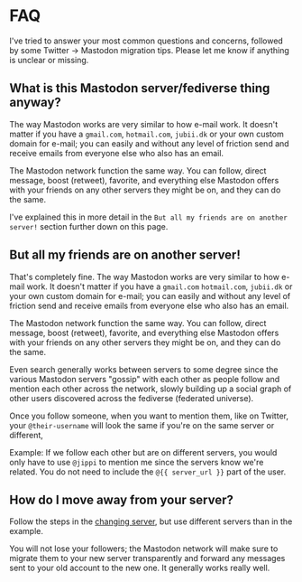 # FAQ

I've tried to answer your most common questions and concerns, followed by some Twitter -> Mastodon migration tips. Please let me know if anything is unclear or missing.

## What is this Mastodon server/fediverse thing anyway?

The way Mastodon works are very similar to how e-mail work. It doesn't matter if you have a `gmail.com`, `hotmail.com`, `jubii.dk` or your own custom domain for e-mail; you can easily and without any level of friction send and receive emails from everyone else who also has an email.

The Mastodon network function the same way. You can follow, direct message, boost (retweet), favorite, and everything else Mastodon offers with your friends on any other servers they might be on, and they can do the same.

I've explained this in more detail in the `But all my friends are on another server!` section further down on this page.

## But all my friends are on another server!

That's completely fine. The way Mastodon works are very similar to how e-mail work. It doesn't matter if you have a `gmail.com` `hotmail.com`, `jubii.dk` or your own custom domain for e-mail; you can easily and without any level of friction send and receive emails from everyone else who also has an email.

The Mastodon network function the same way. You can follow, direct message, boost (retweet), favorite, and everything else Mastodon offers with your friends on any other servers they might be on, and they can do the same.

Even search generally works between servers to some degree since the various Mastodon servers "gossip" with each other as people follow and mention each other across the network, slowly building up a social graph of other users discovered across the fediverse (federated universe).

Once you follow someone, when you want to mention them, like on Twitter, your `@their-username` will look the same if you're on the same server or different,

Example: If we follow each other but are on different servers, you would only have to use `@jippi` to mention me since the servers know we're related. You do not need to include the `@{{ server_url }}` part of the user.

## How do I move away from your server?

Follow the steps in the [changing server](changing-server.md), but use different servers than in the example.

You will not lose your followers; the Mastodon network will make sure to migrate them to your new server transparently and forward any messages sent to your old account to the new one. It generally works really well.
